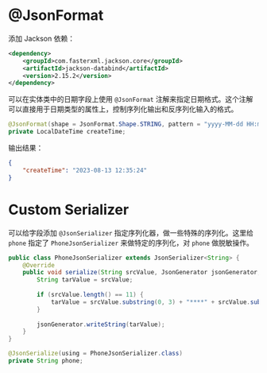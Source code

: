 # @JsonFormat

添加 Jackson 依赖：

```xml
<dependency>
    <groupId>com.fasterxml.jackson.core</groupId>
    <artifactId>jackson-databind</artifactId>
    <version>2.15.2</version>
</dependency>
```

可以在实体类中的日期字段上使用 ﻿`@JsonFormat` 注解来指定日期格式。这个注解可以直接用于日期类型的属性上，控制序列化输出和反序列化输入的格式。

```java
@JsonFormat(shape = JsonFormat.Shape.STRING, pattern = "yyyy-MM-dd HH:mm:ss")
private LocalDateTime createTime;
```

输出结果：

```json
{
    "createTime": "2023-08-13 12:35:24"
}
```

# Custom Serializer

可以给字段添加 `@JsonSerializer` 指定序列化器，做一些特殊的序列化。这里给 `phone` 指定了 `PhoneJsonSerializer` 来做特定的序列化，对 `phone` 做脱敏操作。

```java
public class PhoneJsonSerializer extends JsonSerializer<String> {
    @Override
    public void serialize(String srcValue, JsonGenerator jsonGenerator, SerializerProvider serializerProvider) throws IOException {
        String tarValue = srcValue;
        
        if (srcValue.length() == 11) {
            tarValue = srcValue.substring(0, 3) + "****" + srcValue.substring(7, 11);
        }
        
        jsonGenerator.writeString(tarValue);
    }
}
```

```java
@JsonSerialize(using = PhoneJsonSerializer.class)
private String phone;
```